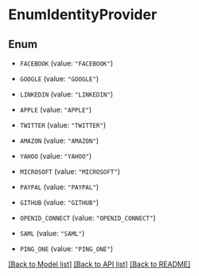 # EnumIdentityProvider

## Enum


* `FACEBOOK` (value: `"FACEBOOK"`)

* `GOOGLE` (value: `"GOOGLE"`)

* `LINKEDIN` (value: `"LINKEDIN"`)

* `APPLE` (value: `"APPLE"`)

* `TWITTER` (value: `"TWITTER"`)

* `AMAZON` (value: `"AMAZON"`)

* `YAHOO` (value: `"YAHOO"`)

* `MICROSOFT` (value: `"MICROSOFT"`)

* `PAYPAL` (value: `"PAYPAL"`)

* `GITHUB` (value: `"GITHUB"`)

* `OPENID_CONNECT` (value: `"OPENID_CONNECT"`)

* `SAML` (value: `"SAML"`)

* `PING_ONE` (value: `"PING_ONE"`)


[[Back to Model list]](../README.md#documentation-for-models) [[Back to API list]](../README.md#documentation-for-api-endpoints) [[Back to README]](../README.md)


